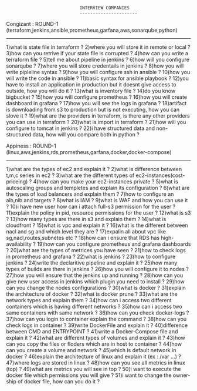 								INTERVIEW COMPANIES
								----------------------

Congizant : ROUND-1 (terraform,jenkins,ansible,prometheus,garfana,aws,sonarqube,python)
--------  --------
1)what is state file in terraform ?
2)where you will store it in remote or local ?
3)how can you retrive if your state file is corrupted ?
4)how can you write a terraform file ?
5)tell me about pipeline in jenkins ?
6)how will you configure sonarqube ?
7)where you will store credentails in jenkins ?
8)how you will write pipleline syntax ?
9)how you will configure ssh in ansible ?
10)how you will write the code in ansible ?
11)basic syntax for ansible playbook ?
12)you have to install an application in production but it doesnt give access to outside, how you will do it ?
13)what is inventory file ?
14)do you know bigbucket ?
15)how you will configure prometheus ?
16)how you will create dashboard in grafana ?
17)how you will see the logs in grafana ?
18)artifact is downloading from s3 to production but is not executing, how you can slove it ?
19)what are the providers in terraform, is there any other providers you can use in terraform ?
20)what is import in terraform ?
21)how will you configure to tomcat in jenkins ?
22)i have structured data and non-structured data, how will you compare both  in python ?


Appiness : ROUND-1 (linux,aws,jenkins,rds,prometheus,garfana,docker,docker-compose)
-------  --------
1)what are the types of ec2 and explain it ?
2)what is difference between t,m,c series in ec2 ?
3)what are the different types of ec2-instances(cost-priceing) ?
4)how can you make your ec2-instances private ?
5)what is autoscaling groups and templetes and explain its configuration ?
6)what are the types of load balancers and explain them ?
7)how to configure an alb,nlb and targets ?
8)what is IAM ?
9)what is WAF and how you can use it ?
10)i have new user how can i attach full-s3 permission for the user ?
11)explain the policy in pid, resource permissions for the user ?
12)what is s3 ?
13)how many types are there in s3 and explain them ?
14)what is cloudfront ?
15)what is vpc and explain it ?
16)what is the different between nacl and sg and which level they are ?
17)expalin all about vpc like sg,nacl,routes,subnetes etc ?
18)how can i ensure that RDS has high-availability ?
19)how can you configure prometheus and grafana dashboards ?
20)what are the types of metrices you have seen ?
21)how to check logs in prometheus and grafana ?
22)what is jenkins ?
23)how to configure jenkins ?
24)write the declaritive pipeline and explain it ?
25)how many types of builds are there in jenkins ?
26)how you will configure it to nodes ?
27)how you will ensure that the jenkins up and running ?
28)how can you give new user access in jenkins which plugin you need to install ?
29)how can you change the nodes configurations ?
30)what is docker ?
31)explain the architecture of docker ?
32)what is docker prune ?
33)what are the network types and explain them ?
34)how can i access two different containers which is having different networks ?
35)how can i access two same containers with same network ?
36)how can you check docker-logs ?
37)how can you login to container explain the command ?
38)how can you check logs in container ?
39)write DockerFile and explain it ?
40)difference between CMD and ENTRYPOINT ?
41)write a Docker-Compose file and explain it ?
42)what are different types of volumes and explain it ?
43)how can you copy the files or floders which are in host to container ?
44)how can you create a volume and network ?
45)which is default network in docker ?
46)explain the architecture of linux  and explain it (ex : /var ...) ?
47)where logs are stored in linux ?
48)how can you see all metrics in linux (top) ?
49)what are metrics you will see in top ?
50)i want to execute the docker file which permissions you will give ?
51)i want to change the owner-ship of docker file, how can you do it ?



















